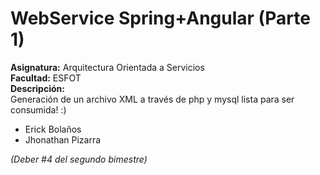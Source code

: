 # WebService Spring+Angular (Parte 1)
**Asignatura:** Arquitectura Orientada a Servicios\
**Facultad:** ESFOT\
**Descripción:**\
 Generación de un archivo XML a través de php y mysql lista para ser consumida! :) 
* Erick Bolaños
* Jhonathan Pizarra

*(Deber #4 del segundo bimestre)*
